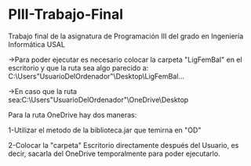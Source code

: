 # PIII-Trabajo-Final
Trabajo final de la asignatura de Programación III del grado en Ingeniería Informática USAL


->Para poder ejecutar es necesario colocar la carpeta "LigFemBal" en el escritorio y que la ruta sea algo parecido a: C:\Users\"UsuarioDelOrdenador"\Desktop\LigFemBal...

->En caso que la ruta sea:C:\Users\"UsuarioDelOrdenador"\OneDrive\Desktop

Para la ruta OneDrive hay dos maneras: 

1-Utilizar el metodo de la biblioteca.jar que temirna en "OD"

2-Colocar la "carpeta" Escritorio directamente después del Usuario, es decir, sacarla del OneDrive temporalmente para poder ejecutarlo.
